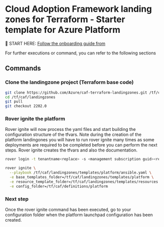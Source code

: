 # Cloud Adoption Framework landing zones for Terraform - Starter template for Azure Platform

:rocket: START HERE: [Follow the onboarding guide from](https://aztfmod.github.io/documentation/docs/enterprise-scale/landingzones/platform/org-setup)


For further executions or command, you can refer to the following sections

## Commands

### Clone the landingzone project (Terraform base code)
```bash
git clone https://github.com/Azure/caf-terraform-landingzones.git /tf/caf/landingzones
cd /tf/caf/landingzones
git pull
git checkout 2202.0

```

### Rover ignite the platform
Rover ignite will now process the yaml files and start building the configuration structure of the tfvars. Note during the creation of the platform landingones you will have to run rover ignite many times as some deployments are required to be completed before you can perform the next steps.
Rover ignite creates the tfvars and also the documentation.

```bash
rover login -t tenantname<replace> -s <management subscription guid><replace>

rover ignite \
  --playbook /tf/caf/landingzones/templates/platform/ansible.yaml \
  -e base_templates_folder=/tf/caf/landingzones/templates/platform \
  -e resource_template_folder=/tf/caf/landingzones/templates/resources \
  -e config_folder=/tf/caf/definitions/platform

```

### Next step

Once the rover ignite command has been executed, go to your configuration folder when the platform launchpad configuration has been created.
